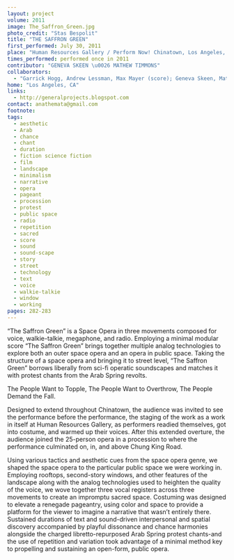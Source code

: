 ```yaml
---
layout: project
volume: 2011
image: The_Saffron_Green.jpg
photo_credit: "Stas Bespolit"
title: "THE SAFFRON GREEN"
first_performed: July 30, 2011
place: "Human Resources Gallery / Perform Now! Chinatown, Los Angeles, CA"
times_performed: performed once in 2011
contributor: "GENEVA SKEEN \u0026 MATHEW TIMMONS"
collaborators: 
  - "Garrick Hogg, Andrew Lessman, Max Mayer (score); Geneva Skeen, Mathew Timmons, Garrick Hogg, Kate Bergstrom, Claire Cronin, Katie Disabato, Andrea Dominguez, Kate Durbin, Rafa Esparza, Matt Fielder, Kate Gilbert, Michael Anthony Ibarra, Mandy Kahn, Joanne Mitchell, Carmel Ni, Leila Perry, Jon Rutzmoser, Yecenia Torres, Christine Werthiem (performers); Tanya Rubbak (design); Geneva Skeen, Andrea Dominguez (costumes); Ben Rodkin (film), Dante Della Maggiore (additional footage)"
home: "Los Angeles, CA"
links: 
  - http://generalprojects.blogspot.com
contact: anathemata@gmail.com
footnote: 
tags: 
  - aesthetic
  - Arab
  - chance
  - chant
  - duration
  - fiction science fiction
  - film
  - landscape
  - minimalism
  - narrative
  - opera
  - pageant
  - procession
  - protest
  - public space
  - radio
  - repetition
  - sacred
  - score
  - sound
  - sound-scape
  - story
  - street
  - technology
  - text
  - voice
  - walkie-talkie
  - window
  - working
pages: 282-283
---
```


“The Saffron Green” is a Space Opera in three movements composed for voice, walkie-talkie, megaphone, and radio. Employing a minimal modular score “The Saffron Green” brings together multiple analog technologies to explore both an outer space opera and an opera in public space. Taking the structure of a space opera and bringing it to street level, “The Saffron Green” borrows liberally from sci-fi operatic soundscapes and matches it with protest chants from the Arab Spring revolts. 

The People Want to Topple, The People Want to Overthrow, The People Demand the Fall. 

Designed to extend throughout Chinatown, the audience was invited to see the performance before the performance, the staging of the work as a work in itself at Human Resources Gallery, as performers readied themselves, got into costume, and warmed up their voices. After this extended overture, the audience joined the 25-person opera in a procession to where the performance culminated on, in, and above Chung King Road.

Using various tactics and aesthetic cues from the space opera genre, we shaped the space opera to the particular public space we were working in. Employing rooftops, second-story windows, and other features of the landscape along with the analog technologies used to heighten the quality of the voice, we wove together three vocal registers across three movements to create an impromptu sacred space. Costuming was designed to elevate a renegade pageantry, using color and space to provide a platform for the viewer to imagine a narrative that wasn’t entirely there. Sustained durations of text and sound-driven interpersonal and spatial discovery accompanied by playful dissonance and chance harmonies alongside the charged libretto-repurposed Arab Spring protest chants-and the use of repetition and variation took advantage of a minimal method key to propelling and sustaining an open-form, public opera. 
